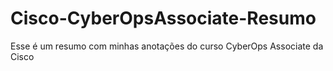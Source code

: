 # Cisco-CyberOpsAssociate-Resumo
Esse é um resumo com minhas anotações do curso CyberOps Associate da Cisco
